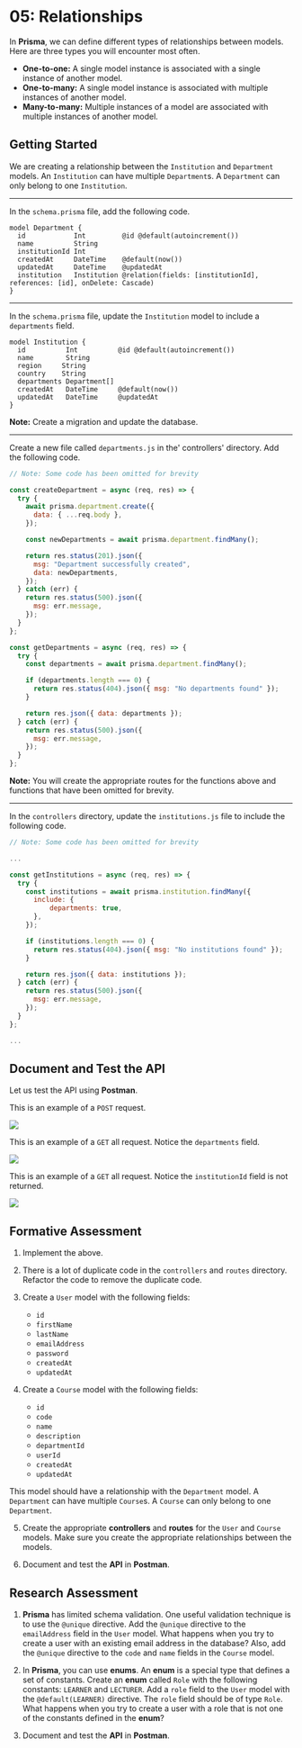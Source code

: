 # 05: Relationships

In **Prisma**, we can define different types of relationships between models. Here are three types you will encounter most often.

- **One-to-one:** A single model instance is associated with a single instance of another model.
- **One-to-many:** A single model instance is associated with multiple instances of another model.
- **Many-to-many:** Multiple instances of a model are associated with multiple instances of another model.

## Getting Started

We are creating a relationship between the `Institution` and `Department` models. An `Institution` can have multiple `Department`s. A `Department` can only belong to one `Institution`.

---

In the `schema.prisma` file, add the following code.

```prisma
model Department {
  id            Int         @id @default(autoincrement())
  name          String
  institutionId Int
  createdAt     DateTime    @default(now())
  updatedAt     DateTime    @updatedAt
  institution   Institution @relation(fields: [institutionId], references: [id], onDelete: Cascade)
}
```

---

In the `schema.prisma` file, update the `Institution` model to include a `departments` field.

```prisma
model Institution {
  id          Int          @id @default(autoincrement())
  name        String
  region     String
  country    String
  departments Department[]
  createdAt   DateTime     @default(now())
  updatedAt   DateTime     @updatedAt
}
```

**Note:** Create a migration and update the database.

---

Create a new file called `departments.js` in the' controllers' directory. Add the following code.

```js
// Note: Some code has been omitted for brevity

const createDepartment = async (req, res) => {
  try {
    await prisma.department.create({
      data: { ...req.body },
    });

    const newDepartments = await prisma.department.findMany();

    return res.status(201).json({
      msg: "Department successfully created",
      data: newDepartments,
    });
  } catch (err) {
    return res.status(500).json({
      msg: err.message,
    });
  }
};

const getDepartments = async (req, res) => {
  try {
    const departments = await prisma.department.findMany();

    if (departments.length === 0) {
      return res.status(404).json({ msg: "No departments found" });
    }

    return res.json({ data: departments });
  } catch (err) {
    return res.status(500).json({
      msg: err.message,
    });
  }
};
```

**Note:** You will create the appropriate routes for the functions above and functions that have been omitted for brevity.

---

In the `controllers` directory, update the `institutions.js` file to include the following code.

```js
// Note: Some code has been omitted for brevity

...

const getInstitutions = async (req, res) => {
  try {
    const institutions = await prisma.institution.findMany({
      include: {
          departments: true,
      },
    });

    if (institutions.length === 0) {
      return res.status(404).json({ msg: "No institutions found" });
    }

    return res.json({ data: institutions });
  } catch (err) {
    return res.status(500).json({
      msg: err.message,
    });
  }
};

...
```

## Document and Test the API

Let us test the API using **Postman**.

This is an example of a `POST` request.

![](<../resources (ignore)/img/05/postman-1.PNG>)

This is an example of a `GET` all request. Notice the `departments` field.

![](<../resources (ignore)/img/05/postman-2.PNG>)

This is an example of a `GET` all request. Notice the `institutionId` field is not returned.

![](<../resources (ignore)/img/05/postman-3.PNG>)

## Formative Assessment

1. Implement the above.

2. There is a lot of duplicate code in the `controllers` and `routes` directory. Refactor the code to remove the duplicate code.

3. Create a `User` model with the following fields:

   - `id`
   - `firstName`
   - `lastName`
   - `emailAddress`
   - `password`
   - `createdAt`
   - `updatedAt`

4. Create a `Course` model with the following fields:

   - `id`
   - `code`
   - `name`
   - `description`
   - `departmentId`
   - `userId`
   - `createdAt`
   - `updatedAt`

This model should have a relationship with the `Department` model. A `Department` can have multiple `Course`s. A `Course` can only belong to one `Department`.

5. Create the appropriate **controllers** and **routes** for the `User` and `Course` models. Make sure you create the appropriate relationships between the models.

6. Document and test the **API** in **Postman**.

## Research Assessment

1. **Prisma** has limited schema validation. One useful validation technique is to use the `@unique` directive. Add the `@unique` directive to the `emailAddress` field in the `User` model. What happens when you try to create a user with an existing email address in the database? Also, add the `@unique` directive to the `code` and `name` fields in the `Course` model.

2. In **Prisma**, you can use **enums**. An **enum** is a special type that defines a set of constants. Create an **enum** called `Role` with the following constants: `LEARNER` and `LECTURER`. Add a `role` field to the `User` model with the `@default(LEARNER)` directive. The `role` field should be of type `Role`. What happens when you try to create a user with a role that is not one of the constants defined in the **enum**?

3. Document and test the **API** in **Postman**.

